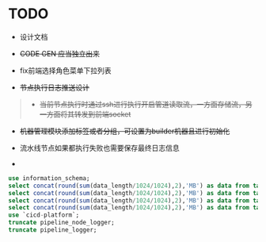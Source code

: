 
# TODO

- 设计文档
  
- ~~CODE GEN 应当独立出来~~

- fix前端选择角色菜单下拉列表

- ~~节点执行日志推送设计~~

> - ~~当前节点执行时通过ssh进行执行开启管道读取流，一方面存储流，另一方面将其转发到前端socket~~

- ~~机器管理模块添加标签或者分组，可设置为builder机器且进行初始化~~

- 流水线节点如果都执行失败也需要保存最终日志信息
- 

```sql
use information_schema;
select concat(round(sum(data_length/1024/1024),2),'MB') as data from tables;
select concat(round(sum(data_length/1024/1024),2),'MB') as data from tables where table_schema='cicd-platform';
select concat(round(sum(data_length/1024/1024),2),'MB') as data from tables where table_schema='cicd-platform' and table_name='pipeline_logger';
select concat(round(sum(data_length/1024/1024),2),'MB') as data from tables where table_schema='cicd-platform' and table_name='pipeline_node_logger';
use `cicd-platform`;
truncate pipeline_node_logger;
truncate pipeline_logger;
```